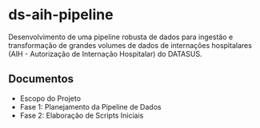 # ds-aih-pipeline
Desenvolvimento de uma pipeline robusta de dados para ingestão e transformação de grandes volumes de dados de internações hospitalares (AIH - Autorização de Internação Hospitalar) do DATASUS.

## Documentos
- Escopo do Projeto
- Fase 1: Planejamento da Pipeline de Dados
- Fase 2: Elaboração de Scripts Iniciais


